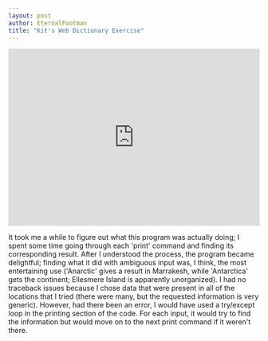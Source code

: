 ```yaml
---
layout: post
author: EternalFootman
title: "Kit's Web Dictionary Exercise"
---
```


<iframe src="https://trinket.io/embed/python3/c4733e6d93" width="100%" height="356" frameborder="0" marginwidth="0" marginheight="0" allowfullscreen></iframe>

It took me a while to figure out what this program was actually doing; I spent some time going through each 'print' command and finding its corresponding result. After I understood the process, the program became delightful; finding what it did with ambiguous input was, I think, the most entertaining use ('Anarctic' gives a result in Marrakesh, while 'Antarctica' gets the continent; Ellesmere Island is apparently unorganized).
I had no traceback issues because I chose data that were present in all of the locations that I tried (there were many, but the requested information is very generic). However, had there been an error, I would have used a try/except loop in the printing section of the code. For each input, it would try to find the information but would move on to the next print command if it weren't there.
